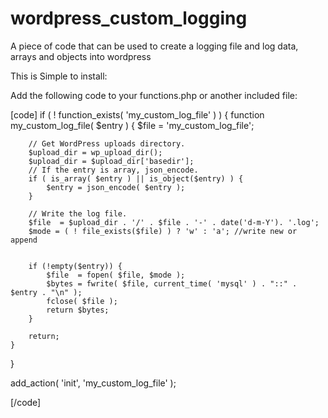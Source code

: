# wordpress_custom_logging
A piece of code that can be used to create a logging file and log data, arrays and objects into wordpress

This is Simple to install:

Add the following code to your functions.php or another included file:

[code]
if ( ! function_exists( 'my_custom_log_file' ) ) {
	function my_custom_log_file( $entry ) { 
		$file = 'my_custom_log_file';
		
		// Get WordPress uploads directory.
		$upload_dir = wp_upload_dir();
		$upload_dir = $upload_dir['basedir'];
		// If the entry is array, json_encode.
		if ( is_array( $entry ) || is_object($entry) ) { 
			$entry = json_encode( $entry ); 
		} 

		// Write the log file.
		$file  = $upload_dir . '/' . $file . '-' . date('d-m-Y'). '.log';	  
		$mode = ( ! file_exists($file) ) ? 'w' : 'a'; //write new or append
	  
		
		if (!empty($entry)) {
			$file  = fopen( $file, $mode );
			$bytes = fwrite( $file, current_time( 'mysql' ) . "::" . $entry . "\n" ); 
			fclose( $file ); 
			return $bytes;
		}

		return;
	}
  }

  add_action( 'init', 'my_custom_log_file' );
  
  [/code]
